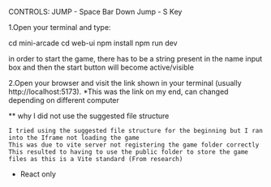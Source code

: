 ﻿CONTROLS: 
             JUMP -                      Space Bar
             Down Jump -                 S Key




1.Open your terminal and type:
 
   cd mini-arcade
   cd web-ui
   npm install
   npm run dev


in order to start the game, there has to be a string present in the name input box
and then the start button will become active/visible
   
2.Open your browser and visit the link shown in your terminal (usually http://localhost:5173). *This was the link on my end, can changed depending on different computer


** why I did not use the suggested file structure

    I tried using the suggested file structure for the beginning but I ran into the Iframe not loading the game
    This was due to vite server not registering the game folder correctly 
    This resulted to having to use the public folder to store the game files as this is a Vite standard (From research)

- React only

